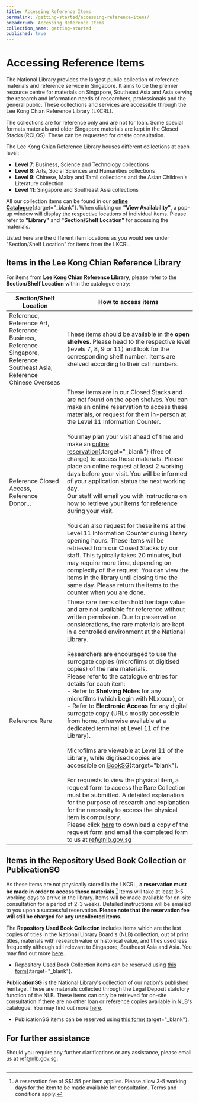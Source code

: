 ```yaml
---
title: Accessing Reference Items
permalink: /getting-started/accessing-reference-items/
breadcrumb: Accessing Reference Items
collection_name: getting-started
published: true
---
```


# **Accessing Reference Items**

The National Library provides the largest public collection of reference materials and reference service in Singapore. It aims to be the premier resource centre for materials on Singapore, Southeast Asia and Asia serving the research and information needs of researchers, professionals and the general public. These collections and services are accessible through the Lee Kong Chian Reference Library (LKCRL).

The collections are for reference only and are not for loan. Some special formats materials and older Singapore materials are kept in the Closed Stacks (RCLOS). These can be requested for onsite consultation.

The Lee Kong Chian Reference Library houses different collections at each level:

- **Level 7**: Business, Science and Technology collections
- **Level 8**: Arts, Social Sciences and Humanities collections
- **Level 9**: Chinese, Malay and Tamil collections and the Asian Children's Literature collection
- **Level 11**: Singapore and Southeast Asia collections

All our collection items can be found in our [**online Catalogue**](https://catalogue.nlb.gov.sg){:target="_blank"}. When clicking on **"View Availability"**, a pop-up window will display the respective locations of individual items. Please refer to **"Library"** and **"Section/Shelf Location"** for accessing the materials.

Listed here are the different item locations as you would see under "Section/Shelf Location" for items from the LKCRL.

## Items in the Lee Kong Chian Reference Library

For items from **Lee Kong Chian Reference Library**, please refer to the **Section/Shelf Location** within the catalogue entry:

| Section/Shelf Location                                       | How to access items                                          |
| ------------------------------------------------------------ | ------------------------------------------------------------ |
| Reference, Reference Art, Reference Business, Reference Singapore, Reference Southeast Asia, Reference Chinese Overseas | These items should be available in the **open shelves**. Please head to the respective level (levels 7, 8, 9 or 11) and look for the corresponding shelf number. Items are shelved according to their call numbers. |
| Reference Closed Access, Reference Donor...                  | These items are in our Closed Stacks and are not found on the open shelves. You can make an online reservation to access these materials, or request for them in-person at the Level 11 Information Counter.<br><br>You may plan your visit ahead of time and make an [online reservation](https://go.gov.sg/nlb-reserverclos-refnlbwebsite){:target="_blank"} (free of charge) to access these materials. Please place an online request at least 2 working days before your visit. You will be informed of your application status the next working day.<br>Our staff will email you with instructions on how to retrieve your items for reference during your visit.<br><br>You can also request for these items at the Level 11 Information Counter during library opening hours. These items will be retrieved from our Closed Stacks by our staff. This typically takes 20 minutes, but may require more time, depending on complexity of the request. You can view the items in the library until closing time the same day. Please return the items to the counter when you are done. |
| Reference Rare                                               | These rare items often hold heritage value and are not available for reference without written permission. Due to preservation considerations, the rare materials are kept in a controlled environment at the National Library.<br><br>Researchers are encouraged to use the surrogate copies (microfilms ot digitised copies) of the rare materials.<br>Please refer to the catalogue entries for details for each item:<br>- Refer to **Shelving Notes** for any microfilms (which begin with NLxxxxx), or <br/>- Refer to **Electronic Access** for any digital surrogate copy (URLs mostly accessible from home, otherwise available at a dedicated terminal at Level 11 of the Library).<br><br>Microfilms are viewable at Level 11 of the Library, while digitised copies are accessible on [BookSG](https://eresources.nlb.gov.sg/printheritage){:target="blank"}.<br><br>For requests to view the physical item, a request form to access the Rare Collection must be submitted. A detailed explanation for the purpose of research and explanation for the necessity to access the physical item is compulsory.<br>Please click [here](https://www.nlb.gov.sg/Portals/0/Docs/Research/Collections/Form_RequestforRareMaterials(20-01-20)_fillable.pdf) to download a copy of the request form and email the completed form to us at [ref@nlb.gov.sg](mailto:ref@nlb.gov.sg) |



## Items in the Repository Used Book Collection or PublicationSG

As these items are not physically stored in the LKCRL, **a reservation must be made in order to access these materials.**[^1] Items will take at least 3-5 working days to arrive in the library. Items will be made available for on-site consultation for a period of 2-3 weeks. Detailed instructions will be emailed to you upon a successful reservation. **Please note that the reservation fee will still be charged for any uncollected items.**

The **Repository Used Book Collection** includes items which are the last copies of titles in the National Library Board's (NLB) collection, out of print titles, materials with research value or historical value, and titles used less frequently although still relevant to Singapore, Southeast Asia and Asia. You may find out more [here](https://www.nlb.gov.sg/SearchDiscover/Services/ResearchServices/RepositoryUsedBookCollection.aspx).

- Repository Used Book Collection items can be reserved using [this form](https://go.gov.sg/nlb-rur-form){:target="_blank"}.

**PublicationSG** is the National Library's collection of our nation's published heritage. These are materials collected through the Legal Deposit statutory function of the NLB. These items can only be retrieved for on-site consultation if there are no other loan or reference copies available in NLB's catalogue. You may find out more [here](https://www.nlb.gov.sg/SearchDiscover/Services/ResearchServices/PublicationSG.aspx).

- PublicationSG items can be reserved using [this form](https://go.gov.sg/nlb-pubsg-form){:target="_blank"}.

## For further assistance

Should you require any further clarifications or any assistance, please email us at [ref@nlb.gov.sg](mailto:ref@nlb.gov.sg).

-----

[^1]: A reservation fee of S$1.55 per item applies. Please allow 3-5 working days for the item to be made available for consultation. Terms and conditions apply. 

